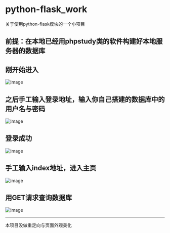 # python-flask_work
关于使用python-flask模块的一个小项目

前提：在本地已经用phpstudy类的软件构建好本地服务器的数据库
---
## 刚开始进入
![image](https://github.com/user-attachments/assets/0bda0105-f166-4989-9398-bc999dca1f6b)

## 之后手工输入登录地址，输入你自己搭建的数据库中的用户名与密码
![image](https://github.com/user-attachments/assets/e32a933d-0721-45a2-b0af-1002a62a294b)

## 登录成功
![image](https://github.com/user-attachments/assets/a61c9fc2-2c8d-4edc-a8a3-6b30401ffcba)

## 手工输入index地址，进入主页
![image](https://github.com/user-attachments/assets/ca7bc149-4d39-4c07-8d53-9dde9c0cefe5)

## 用GET请求查询数据库
![image](https://github.com/user-attachments/assets/d69f6035-b839-4d94-8d49-55a07221137f)

---
本项目没做重定向与页面外观美化
